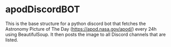 # apodDiscordBOT

This is the base structure for a python discord bot that fetches the Astronomy Picture of The Day (https://apod.nasa.gov/apod/) every 24h using BeautifulSoup. It then posts the image to all Discord channels that are listed.


